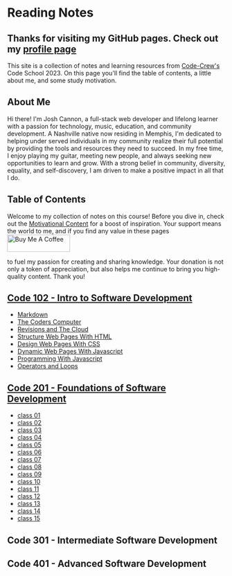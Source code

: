 # Reading Notes

## Thanks for visiting my GitHub pages. Check out my [profile page](https://github.com/jcannon04/)

This site is a collection of notes and learning resources from [Code-Crew's](https://www.code-crew.org/) Code School 2023. On this page you'll find the table of contents, a little about me, and some study motivation.

## About Me

Hi there! I'm Josh Cannon, a full-stack web developer and lifelong learner with a passion for technology, music, education, and community development. A Nashville native now residing in Memphis, I'm dedicated to helping under served individuals in my community realize their full potential by providing the tools and resources they need to succeed. In my free time, I enjoy playing my guitar, meeting new people, and always seeking new opportunities to learn and grow. With a strong belief in community, diversity, equality, and self-discovery, I am driven to make a positive impact in all that I do.

## Table of Contents

Welcome to my collection of notes on this course! Before you dive in, check out the [Motivational Content](./motivation.md) for a boost of inspiration. Your support means the world to me, and if you find any value in these pages <a href="https://www.buymeacoffee.com/cannontech" target="_blank"><img src="https://cdn.buymeacoffee.com/buttons/v2/default-yellow.png" alt="Buy Me A Coffee" style="height: 40px !important;width: 145px !important;" ></a> 

to fuel my passion for creating and sharing knowledge. Your donation is not only a token of appreciation, but also helps me continue to bring you high-quality content. Thank you!

## [Code 102 - Intro to Software Development](./102)

* [Markdown](./102/class01)
* [The Coders Computer](./102/class02)
* [Revisions and The Cloud](./102/class03)
* [Structure Web Pages With HTML](./102/class04)
* [Design Web Pages With CSS](./102/class05)
* [Dynamic Web Pages With Javascript](./102/class06)
* [Programming With Javascript](./102/class07)
* [Operators and Loops](./102/class08)

## [Code 201 - Foundations of Software Development](./201)

* [class 01](./201/class01)
* [class 02](./201/class02)
* [class 03](./201/class03)
* [class 04](./201/class04)
* [class 05](./201/class05)
* [class 06](./201/class06)
* [class 07](./201/class07)
* [class 08](./201/class08)
* [class 09](./201/class09)
* [class 10](./201/class10)
* [class 11](./201/class11)
* [class 12](./201/class12)
* [class 13](./201/class13)
* [class 14](./201/class14)
* [class 15](./201/class15)

## Code 301 - Intermediate Software Development

## Code 401 - Advanced Software Development
